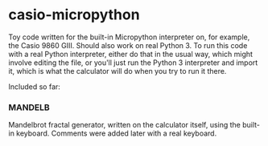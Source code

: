 # casio-micropython
Toy code written for the built-in Micropython interpreter on, for example, the Casio 9860 GIII.  Should also work on real Python 3.  To run this code with a real Python interpreter, either do that in the usual way, which might involve editing the file, or you'll just run the Python 3 interpreter and import it, which is what the calculator will do when you try to run it there.

Included so far:

### MANDELB
Mandelbrot fractal generator, written on the calculator itself, using the built-in keyboard.  Comments were added later with a real keyboard.

